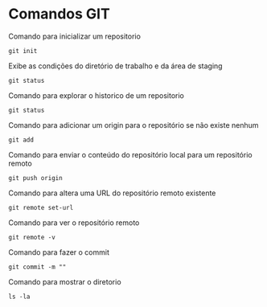# Comandos GIT

Comando para inicializar um repositorio
```
git init
```
Exibe as condições do diretório de trabalho e da área de staging
```
git status
```
Comando para explorar o historico de um repositorio
```
git status
```
Comando para adicionar um origin para o repositório se não existe nenhum
```
git add
```
Comando para enviar o conteúdo do repositório local para um repositório remoto
```
git push origin
```
Comando para altera uma URL do repositório remoto existente
```
git remote set-url 
```
Comando para ver o repositório remoto
```
git remote -v
```
Comando para fazer o commit
```
git commit -m ""
```
Comando para mostrar o diretorio
```
ls -la
```